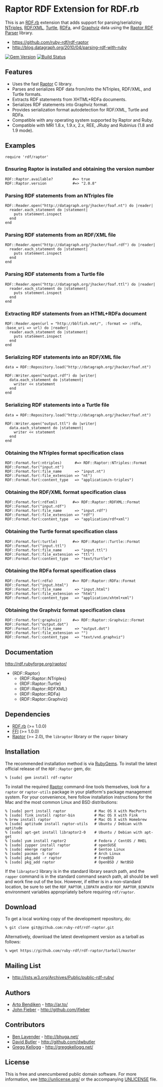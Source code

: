 Raptor RDF Extension for RDF.rb
===================================

This is an [RDF.rb][] extension that adds support for parsing/serializing [NTriples][],
[RDF/XML][], [Turtle][], [RDFa][], and [Graphviz][] data using the [Raptor RDF Parser][Raptor]
library.

* <https://github.com/ruby-rdf/rdf-raptor>
* <http://blog.datagraph.org/2010/04/parsing-rdf-with-ruby>

[![Gem Version](https://badge.fury.io/rb/rdf-raptor.png)](http://badge.fury.io/rb/rdf-raptor)
[![Build Status](https://travis-ci.org/ruby-rdf/rdf-raptor.png?branch=master)](http://travis-ci.org/ruby-rdf/rdf-raptor)

Features
--------

* Uses the fast [Raptor][] C library.
* Parses and serializes RDF data from/into the NTriples, RDF/XML, and Turtle formats.
* Extracts RDF statements from XHTML+RDFa documents.
* Serializes RDF statements into Graphviz format.
* Provides serialization format autodetection for RDF/XML, Turtle and RDFa.
* Compatible with any operating system supported by Raptor and Ruby.
* Compatible with MRI 1.8.x, 1.9.x, 2.x, REE, JRuby and Rubinius (1.8 and 1.9 mode).

Examples
--------

    require 'rdf/raptor'

### Ensuring Raptor is installed and obtaining the version number

    RDF::Raptor.available?         #=> true
    RDF::Raptor.version            #=> "2.0.8"

### Parsing RDF statements from an NTriples file

    RDF::Reader.open("http://datagraph.org/jhacker/foaf.nt") do |reader|
      reader.each_statement do |statement|
        puts statement.inspect
      end
    end

### Parsing RDF statements from an RDF/XML file

    RDF::Reader.open("http://datagraph.org/jhacker/foaf.rdf") do |reader|
      reader.each_statement do |statement|
        puts statement.inspect
      end
    end

### Parsing RDF statements from a Turtle file

    RDF::Reader.open("http://datagraph.org/jhacker/foaf.ttl") do |reader|
      reader.each_statement do |statement|
        puts statement.inspect
      end
    end

### Extracting RDF statements from an HTML+RDFa document

    RDF::Reader.open(url = "http://bblfish.net/", :format => :rdfa, :base_uri => url) do |reader|
      reader.each_statement do |statement|
        puts statement.inspect
      end
    end

### Serializing RDF statements into an RDF/XML file

    data = RDF::Repository.load("http://datagraph.org/jhacker/foaf.nt")
    
    RDF::Writer.open("output.rdf") do |writer|
      data.each_statement do |statement|
        writer << statement
      end
    end

### Serializing RDF statements into a Turtle file

    data = RDF::Repository.load("http://datagraph.org/jhacker/foaf.nt")
    
    RDF::Writer.open("output.ttl") do |writer|
      data.each_statement do |statement|
        writer << statement
      end
    end

### Obtaining the NTriples format specification class

    RDF::Format.for(:ntriples)      #=> RDF::Raptor::NTriples::Format
    RDF::Format.for("input.nt")
    RDF::Format.for(:file_name      => "input.nt")
    RDF::Format.for(:file_extension => "nt")
    RDF::Format.for(:content_type   => "application/n-triples")

### Obtaining the RDF/XML format specification class

    RDF::Format.for(:rdfxml)       #=> RDF::Raptor::RDFXML::Format
    RDF::Format.for("input.rdf")
    RDF::Format.for(:file_name      => "input.rdf")
    RDF::Format.for(:file_extension => "rdf")
    RDF::Format.for(:content_type   => "application/rdf+xml")

### Obtaining the Turtle format specification class

    RDF::Format.for(:turtle)       #=> RDF::Raptor::Turtle::Format
    RDF::Format.for("input.ttl")
    RDF::Format.for(:file_name      => "input.ttl")
    RDF::Format.for(:file_extension => "ttl")
    RDF::Format.for(:content_type   => "text/turtle")

### Obtaining the RDFa format specification class

    RDF::Format.for(:rdfa)         #=> RDF::Raptor::RDFa::Format
    RDF::Format.for("input.html")
    RDF::Format.for(:file_name      => "input.html")
    RDF::Format.for(:file_extension => "html")
    RDF::Format.for(:content_type   => "application/xhtml+xml")

### Obtaining the Graphviz format specification class

    RDF::Format.for(:graphviz)     #=> RDF::Raptor::Graphviz::Format
    RDF::Format.for("output.dot")
    RDF::Format.for(:file_name      => "output.dot")
    RDF::Format.for(:file_extension => "")
    RDF::Format.for(:content_type   => "text/vnd.graphviz")

Documentation
-------------

<http://rdf.rubyforge.org/raptor/>

* {RDF::Raptor}
  * {RDF::Raptor::NTriples}
  * {RDF::Raptor::Turtle}
  * {RDF::Raptor::RDFXML}
  * {RDF::Raptor::RDFa}
  * {RDF::Raptor::Graphviz}

Dependencies
------------

* [RDF.rb](http://rubygems.org/gems/rdf) (>= 1.0.0)
* [FFI](http://rubygems.org/gems/ffi) (>= 1.0.0)
* [Raptor][] (>= 2.0), the `libraptor` library or the `rapper` binary

Installation
------------

The recommended installation method is via [RubyGems](http://rubygems.org/).
To install the latest official release of the `RDF::Raptor` gem, do:

    % [sudo] gem install rdf-raptor

To install the required [Raptor][] command-line tools themselves, look for a
`raptor` or `raptor-utils` package in your platform's package management
system. For your convenience, here follow installation instructions for the
Mac and the most common Linux and BSD distributions:

    % [sudo] port install raptor             # Mac OS X with MacPorts
    % [sudo] fink install raptor-bin         # Mac OS X with Fink
    % brew install raptor                    # Mac OS X with Homebrew
    % [sudo] aptitude install raptor-utils   # Ubuntu / Debian with aptitude
    % [sudo] apt-get install libraptor2-0    # Ubuntu / Debian with apt-get
    % [sudo] yum install raptor2             # Fedora / CentOS / RHEL
    % [sudo] zypper install raptor           # openSUSE
    % [sudo] emerge raptor                   # Gentoo Linux
    % [sudo] pacman -S raptor                # Arch Linux
    % [sudo] pkg_add -r raptor               # FreeBSD
    % [sudo] pkg_add raptor                  # OpenBSD / NetBSD

If the `libraptor2` library is in the standard library search path, and
the `rapper` command is in the standard command search path, all should
be well and work fine out of the box. However, if either is in a
non-standard location, be sure to set the `RDF_RAPTOR_LIBPATH` and/or
`RDF_RAPTOR_BINPATH` environment variables appropriately before
requiring `rdf/raptor`.

Download
--------

To get a local working copy of the development repository, do:

    % git clone git@github.com:ruby-rdf/rdf-raptor.git

Alternatively, download the latest development version as a tarball as
follows:

    % wget https://github.com/ruby-rdf/rdf-raptor/tarball/master

Mailing List
------------

* <http://lists.w3.org/Archives/Public/public-rdf-ruby/>

Authors
-------

* [Arto Bendiken](https://github.com/bendiken) - <http://ar.to/>
* [John Fieber](https://github.com/jfieber) - <http://github.com/jfieber>

Contributors
------------

* [Ben Lavender](https://github.com/bhuga) - <http://bhuga.net/>
* [David Butler](https://github.com/dwbutler) - <http://github.com/dwbutler>
* [Gregg Kellogg](https://github.com/gkellogg) - <http://greggkellogg.net/>

License
-------

This is free and unencumbered public domain software. For more information,
see <http://unlicense.org/> or the accompanying [UNLICENSE][] file.

[RDF.rb]:   https://ruby-rdf.github.io/rdf
[NTriples]: https://en.wikipedia.org/wiki/N-Triples
[RDF/XML]:  http://www.w3.org/TR/REC-rdf-syntax/
[Turtle]:   https://en.wikipedia.org/wiki/Turtle_(syntax)
[RDFa]:     http://rdfa.info/
[Graphviz]: http://www.graphviz.org/
[Raptor]:   http://librdf.org/raptor/
[rapper]:   http://librdf.org/raptor/rapper.html
[UNLICENSE]:https://github.com/ruby-rdf/rdf-raptor/blob/master/UNLICENSE
